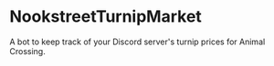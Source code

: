 # NookstreetTurnipMarket
 A bot to keep track of your Discord server's turnip prices for Animal Crossing.
